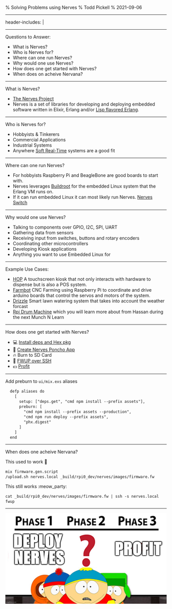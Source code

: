 % Solving Problems using Nerves
% Todd Pickell
% 2021-09-06

---
header-includes: |
  <style>
  :root {
    --r-main-font: OpenDyslexic;
    --r-main-font-size: 36px;
    --r-heading-font: OpenDyslexic;
    --r-heading1-size: 2.25em;
  }
  </style>
---

Questions to Answer:

- What is Nerves?
- Who is Nerves for?
- Where can one run Nerves?
- Why would one use Nerves?
- How does one get started with Nerves?
- When does on acheive Nervana?

---

What is Nerves?

- [The Nerves Project](https://github.com/nerves-project/)
- Nerves is a set of libraries for developing and deploying embedded software
written in Elixir, Erlang and/or [Lisp flavored Erlang](https://github.com/nerves-project/nerves_examples/tree/main/hello_lfe).

---

Who is Nerves for?

- Hobbyists & Tinkerers
- Commercial Applications
- Industrial Systems
- Anywhere [Soft Real-Time](https://www.google.com/url?sa=t&rct=j&q=&esrc=s&source=web&cd=&cad=rja&uact=8&ved=2ahUKEwiS35mqo-vyAhXJK80KHX0uCEoQFnoECBMQAw&url=https%3A%2F%2Fusers.ece.cmu.edu%2F~koopman%2Fdes_s99%2Freal_time%2F&usg=AOvVaw1QNi8zB8beppUoK32nDfJN) systems are a good fit

---

Where can one run Nerves?

- For hobbyists Raspberry Pi and BeagleBone are good boards to start with.
- Nerves leverages [Buildroot](https://buildroot.org/) for the embedded Linux 
system that the Erlang VM runs on.
- If it can run embedded Linux it can most likely run Nerves. 
[Nerves Switch](https://twitter.com/pressy4pie/status/1362567968694042626)

---

Why would one use Nerves?

- Talking to components over GPIO, I2C, SPI, UART
- Gathering data from sensors
- Receiving input from switches, buttons and rotary encoders
- Coordinating other microcontrollers
- Developing Kiosk applications
- Anything you want to use Embedded Linux for 

---

Example Use Cases:

- [HOP](https://www.nerves-project.org/customer-hop.html) A touchscreen kiosk 
that not only interacts with hardware to dispense but is also a POS system.
- [Farmbot](https://www.nerves-project.org/customer-farmbot.html) CNC Farming 
using Raspberry Pi to coordinate and drive arduino boards that control the 
servos and motors of the system.
- [Drizzle](https://github.com/supersimple/drizzle) Smart lawn watering system 
that takes into account the weather forcast 
- [Rpi Drum Machine](https://github.com/hassanshaikley/rpi-drum-machine-nerves) 
which you will learn more about from Hassan during the next Munch N Learn

---

How does one get started with Nerves?

- 💻 [Install deps and Hex pkg](https://hexdocs.pm/nerves/installation.html)
- 🌂 [Create Nerves Poncho App](https://github.com/nerves-project/nerves_examples/tree/main/hello_phoenix)
- 🔥 Burn to SD Card
- 📡 [FWUP over SSH](https://github.com/nerves-project/nerves_ssh)
- 💵 [Profit](http://nerves.local/)

---

Add preburn to `ui/mix.exs` aliases

```
  defp aliases do
    [
      setup: ["deps.get", "cmd npm install --prefix assets"],
      preburn: [
        "cmd npm install --prefix assets --production",
        "cmd npm run deploy --prefix assets",
        "phx.digest"
      ]
    ]
  end
```

---

When does one acheive Nervana?

This used to work :shrug: 
```
mix firmware.gen.script 
/upload.sh nerves.local _build/rpi0_dev/nerves/images/firmware.fw
```

This still works :meow_party:

```
cat _build/rpi0_dev/nerves/images/firmware.fw | ssh -s nerves.local fwup
```

---

![](profit.jpg)
